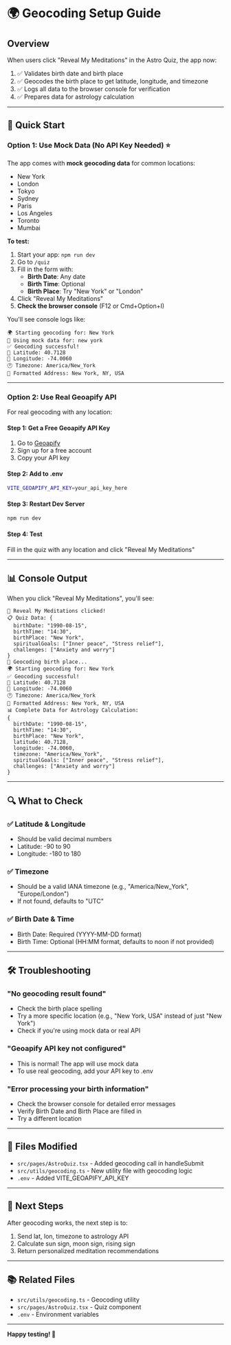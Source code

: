 # 🌍 Geocoding Setup Guide

## Overview

When users click "Reveal My Meditations" in the Astro Quiz, the app now:
1. ✅ Validates birth date and birth place
2. ✅ Geocodes the birth place to get latitude, longitude, and timezone
3. ✅ Logs all data to the browser console for verification
4. ✅ Prepares data for astrology calculation

---

## 🚀 Quick Start

### Option 1: Use Mock Data (No API Key Needed) ⭐

The app comes with **mock geocoding data** for common locations:
- New York
- London
- Tokyo
- Sydney
- Paris
- Los Angeles
- Toronto
- Mumbai

**To test:**
1. Start your app: `npm run dev`
2. Go to `/quiz`
3. Fill in the form with:
   - **Birth Date**: Any date
   - **Birth Time**: Optional
   - **Birth Place**: Try "New York" or "London"
4. Click "Reveal My Meditations"
5. **Check the browser console** (F12 or Cmd+Option+I)

You'll see console logs like:
```
🌍 Starting geocoding for: New York
📌 Using mock data for: new york
✅ Geocoding successful!
📍 Latitude: 40.7128
📍 Longitude: -74.0060
🕐 Timezone: America/New_York
📮 Formatted Address: New York, NY, USA
```

---

### Option 2: Use Real Geoapify API

For real geocoding with any location:

#### Step 1: Get a Free Geoapify API Key

1. Go to [Geoapify](https://www.geoapify.com/)
2. Sign up for a free account
3. Copy your API key

#### Step 2: Add to .env

```bash
VITE_GEOAPIFY_API_KEY=your_api_key_here
```

#### Step 3: Restart Dev Server

```bash
npm run dev
```

#### Step 4: Test

Fill in the quiz with any location and click "Reveal My Meditations"

---

## 📊 Console Output

When you click "Reveal My Meditations", you'll see:

```
🚀 Reveal My Meditations clicked!
📋 Quiz Data: {
  birthDate: "1990-08-15",
  birthTime: "14:30",
  birthPlace: "New York",
  spiritualGoals: ["Inner peace", "Stress relief"],
  challenges: ["Anxiety and worry"]
}
🔄 Geocoding birth place...
🌍 Starting geocoding for: New York
✅ Geocoding successful!
📍 Latitude: 40.7128
📍 Longitude: -74.0060
🕐 Timezone: America/New_York
📮 Formatted Address: New York, NY, USA
📊 Complete Data for Astrology Calculation:
{
  birthDate: "1990-08-15",
  birthTime: "14:30",
  birthPlace: "New York",
  latitude: 40.7128,
  longitude: -74.0060,
  timezone: "America/New_York",
  spiritualGoals: ["Inner peace", "Stress relief"],
  challenges: ["Anxiety and worry"]
}
```

---

## 🔍 What to Check

### ✅ Latitude & Longitude
- Should be valid decimal numbers
- Latitude: -90 to 90
- Longitude: -180 to 180

### ✅ Timezone
- Should be a valid IANA timezone (e.g., "America/New_York", "Europe/London")
- If not found, defaults to "UTC"

### ✅ Birth Date & Time
- Birth Date: Required (YYYY-MM-DD format)
- Birth Time: Optional (HH:MM format, defaults to noon if not provided)

---

## 🛠️ Troubleshooting

### "No geocoding result found"
- Check the birth place spelling
- Try a more specific location (e.g., "New York, USA" instead of just "New York")
- Check if you're using mock data or real API

### "Geoapify API key not configured"
- This is normal! The app will use mock data
- To use real geocoding, add your API key to .env

### "Error processing your birth information"
- Check the browser console for detailed error messages
- Verify Birth Date and Birth Place are filled in
- Try a different location

---

## 📁 Files Modified

- `src/pages/AstroQuiz.tsx` - Added geocoding call in handleSubmit
- `src/utils/geocoding.ts` - New utility file with geocoding logic
- `.env` - Added VITE_GEOAPIFY_API_KEY

---

## 🔗 Next Steps

After geocoding works, the next step is to:
1. Send lat, lon, timezone to astrology API
2. Calculate sun sign, moon sign, rising sign
3. Return personalized meditation recommendations

---

## 📚 Related Files

- `src/utils/geocoding.ts` - Geocoding utility
- `src/pages/AstroQuiz.tsx` - Quiz component
- `.env` - Environment variables

---

**Happy testing! 🌙**

